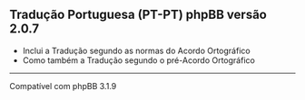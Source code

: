 
Tradução Portuguesa (PT-PT) phpBB versão 2.0.7
------------
* Inclui a Tradução segundo as normas do Acordo Ortográfico
* Como também a Tradução segundo o pré-Acordo Ortográfico

------------
Compatível com phpBB 3.1.9
